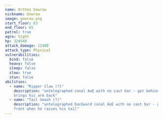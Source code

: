 ```yaml
---
name: Orthos Gowrow
nickname: Gowrow
image: gowrow.png
start_floor: 63
end_floor: 65
patrol: true
agro: Sight
hp: 324548
attack_damage: 11408
attack_type: Physical
vulnerabilities:
  bind: false
  heavy: false
  sleep: false
  slow: true
  stun: false
abilities:
  - name: "Ripper Claw (?)"
    description: "untelegraphed conal AoE with no cast bar - get behind when he
    brings his arm back"
  - name: "Tail Smash (?)"
    description: "untelegraphed backward conal AoE with no cast bar - get in
    front when he raises his tail"
---
```

